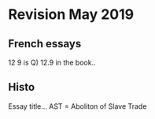 #  Revision May 2019


## French essays
12 9 is Q) 12.9 in the book..

## Histo
Essay title...
AST = Aboliton of Slave Trade
